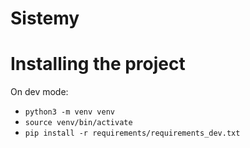 # Sistemy

# Installing the project

On dev mode:
- `python3 -m venv venv`
- `source venv/bin/activate`
- `pip install -r requirements/requirements_dev.txt`
